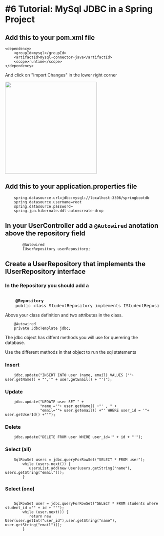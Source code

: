 # #6 Tutorial: MySql JDBC in a Spring Project

## Add this to your pom.xml file
````      
<dependency>
	<groupId>mysql</groupId>
	<artifactId>mysql-connector-java</artifactId>
	<scope>runtime</scope>
</dependency>
````    
And click on "Import Changes" in the lower right corner

<img src="https://github.com/dat17v1/2_11_mysql_spring/blob/master/Materials/img/ImportChanges.png" width="300" />

## Add this to your application.properties file
````    
	spring.datasource.url=jdbc:mysql://localhost:3306/springbootdb
	spring.datasource.username=root
	spring.datasource.password=
	spring.jpa.hibernate.ddl-auto=create-drop
````    

## In your UserController add a ````@Autowired```` anotation above the repository field

````    
    	@Autowired
    	IUserRepository userRepository;

````    
## Create a UserRepository that implements the IUserRepository interface
### In the Repository you should add a 
<pre>    
	<b>@Repository</b>
	public class StudentRepository implements IStudentRepository {
</pre>    
Above your class definition
and two attributes in the class.
````    
	@Autowired
	private JdbcTemplate jdbc;
````    

The jdbc object has diffent methods you will use for querering the database.

Use the different methods in that object to run the sql statements

### Insert
````    
	jdbc.update("INSERT INTO user (name, email) VALUES ('"+ user.getName() + "','" + user.getEmail() + "')");
````     

### Update
````    
	jdbc.update("UPDATE user SET " +
                "name ='"+ user.getName() +"' , " +
                "email='"+ user.getemail() +"' WHERE user_id = '"+ user.getUserId() +"'");
```` 

### Delete
````    
	jdbc.update("DELETE FROM user WHERE user_id='" + id + "'");
```` 


### Select (all)
````    
	SqlRowSet users = jdbc.queryForRowSet("SELECT * FROM user");
        while (users.next()) {
           usersList.add(new User(users.getString("name"), users.getString("email")));
        }
````     

### Select (one)
````    
	
	SqlRowSet user = jdbc.queryForRowSet("SELECT * FROM students where student_id ='" + id + "'");
        while (user.next()) {
           return new User(user.getInt("user_id"),user.getString("name"), user.getString("email")));
        }

````    



